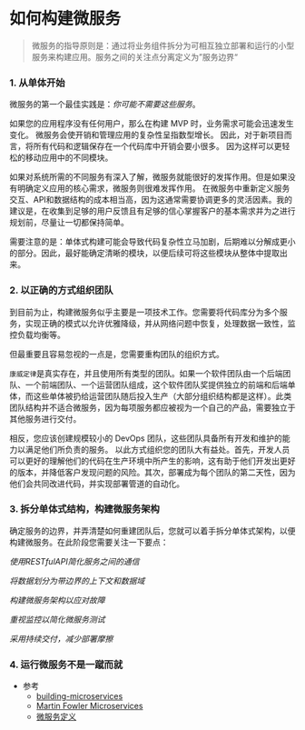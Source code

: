 # 如何构建微服务

> 微服务的指导原则是：通过将业务组件拆分为可相互独立部署和运行的小型服务来构建应用。服务之间的关注点分离定义为”服务边界“

### 1. 从单体开始

微服务的第一个最佳实践是：*你可能不需要这些服务*。

如果您的应用程序没有任何用户，那么在构建 MVP 时，业务需求可能会迅速发生变化。
微服务会使开销和管理应用的复杂性呈指数型增长。
因此，对于新项目而言，将所有代码和逻辑保存在一个代码库中开销会要小很多。
因为这样可以更轻松的移动应用中的不同模块。

如果对系统所需的不同服务有深入了解，微服务就能很好的发挥作用。但是如果没有明确定义应用的核心需求，微服务则很难发挥作用。
在微服务中重新定义服务交互、API和数据结构的成本相当高，因为这通常需要协调更多的灵活因素。我的建议是，在收集到足够的用户反馈且有足够的信心掌握客户的基本需求并为之进行规划前，尽量让一切都保持简单。

需要注意的是：单体式构建可能会导致代码复杂性立马加剧，后期难以分解成更小的部分。因此，最好能确定清晰的模块，以便后续可将这些模块从整体中提取出来。

### 2. 以正确的方式组织团队

到目前为止，构建微服务似乎主要是一项技术工作。您需要将代码库分为多个服务，实现正确的模式以允许优雅降级，并从网络问题中恢复，处理数据一致性，监控负载均衡等。

但最重要且容易忽视的一点是，您需要重构团队的组织方式。

`康威定律`是真实存在，并且使用所有类型的团队。如果一个软件团队由一个后端团队、一个前端团队、一个运营团队组成，这个软件团队奖提供独立的前端和后端单体，而这些单体被扔给运营团队随后投入生产（大部分组织结构都是这样）。此类团队结构并不适合微服务，因为每项服务都应被视为一个自己的产品，需要独立于其他服务进行交付。

相反，您应该创建规模较小的 DevOps 团队，这些团队具备所有开发和维护的能力以满足他们所负责的服务。
以此方式组织您的团队大有益处。首先，开发人员可以更好的理解他们的代码在生产环境中所产生的影响，这有助于他们开发出更好的版本，并降低客户发现问题的风险。其次，部署成为每个团队的第二天性，因为他们会共同改进代码，并实现部署管道的自动化。

### 3. 拆分单体式结构，构建微服务架构

确定服务的边界，并弄清楚如何重建团队后，您就可以着手拆分单体式架构，以便构建微服务。在此阶段您需要关注一下要点：

*使用RESTfulAPI简化服务之间的通信*

*将数据划分为带边界的上下文和数据域*

*构建微服务架构以应对故障*

*重视监控以简化微服务测试*

*采用持续交付，减少部署摩擦*

### 4. 运行微服务不是一蹴而就


* 参考
    * [building-microservices](https://www.atlassian.com/zh/microservices/microservices-architecture/building-microservices)
    * [Martin Fowler Microservices](https://martinfowler.com/articles/microservices.html#CharacteristicsOfAMicroserviceArchitecture)
    * [微服务定义](https://www.bookstack.cn/read/learning-microservice/definition-Martin-Fowler-microservices.md)
